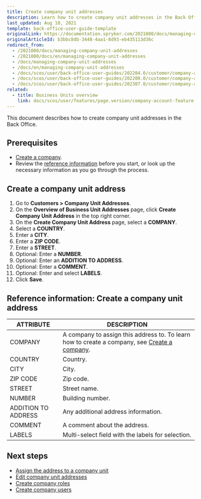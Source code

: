 ```yaml
---
title: Create company unit addresses
description: Learn how to create company unit addresses in the Back Office.
last_updated: Aug 10, 2021
template: back-office-user-guide-template
originalLink: https://documentation.spryker.com/2021080/docs/managing-company-unit-addresses
originalArticleId: b3bbc8db-3448-4aa1-8d93-eb435113d36c
redirect_from:
  - /2021080/docs/managing-company-unit-addresses
  - /2021080/docs/en/managing-company-unit-addresses
  - /docs/managing-company-unit-addresses
  - /docs/en/managing-company-unit-addresses
  - /docs/scos/user/back-office-user-guides/202204.0/customer/company-account/managing-company-unit-addresses.html
  - /docs/scos/user/back-office-user-guides/202200.0/customer/company-account/managing-company-unit-addresses.html
  - /docs/scos/user/back-office-user-guides/202307.0/customer/company-account/managing-company-unit-addresses.html
related:
  - title: Business Units overview
    link: docs/scos/user/features/page.version/company-account-feature-overview/business-units-overview.html
---
```


This document describes how to create company unit addresses in the Back Office.

## Prerequisites

* [Create a company](/docs/pbc/all/customer-relationship-management/{{page.version}}/manage-in-the-back-office/manage-companies.html).
* Review the [reference information](#reference-information-create-a-company-unit-address) before you start, or look up the necessary information as you go through the process.

## Create a company unit address

1. Go to **Customers&nbsp;<span aria-label="and then">></span> Company Unit Addresses**.
2. On the **Overview of Business Unit Addresses** page, click **Create Company Unit Address** in the top right corner.
3. On the **Create Company Unit Address** page, select a **COMPANY**.
4. Select a **COUNTRY**.
5. Enter a **CITY**.
6. Enter a **ZIP CODE**.
7. Enter a **STREET**.
8. Optional: Enter a **NUMBER**.
9. Optional: Enter an **ADDITION TO ADDRESS**.
10. Optional: Enter a **COMMENT**.
11. Optional: Enter and select **LABELS**.
12. Click **Save**.


## Reference information: Create a company unit address

| ATTRIBUTE | DESCRIPTION |
| --- | --- |
| COMPANY | A company to assign this address to. To learn how to create a company, see [Create a company](/docs/pbc/all/customer-relationship-management/{{page.version}}/manage-in-the-back-office/manage-companies.html). |
| COUNTRY | Country. |
| CITY | City. |
| ZIP CODE | Zip code. |
| STREET | Street name. |
| NUMBER | Building number. |
| ADDITION TO ADDRESS | Any additional address information. |
| COMMENT | A comment about the address. |
| LABELS | Multi-select field with the labels for selection. |

## Next steps

* [Assign the address to a company unit](/docs/pbc/all/customer-relationship-management/{{page.version}}/manage-in-the-back-office/company-units/edit-company-units.html)
* [Edit company unit addresses](/docs/pbc/all/customer-relationship-management/{{page.version}}/manage-in-the-back-office/company-unit-addresses/edit-company-unit-addresses.html)
* [Create company roles](/docs/pbc/all/customer-relationship-management/{{page.version}}/manage-in-the-back-office/company-roles/create-company-roles.html)
* [Create company users](/docs/pbc/all/customer-relationship-management/{{page.version}}/manage-in-the-back-office/company-users/create-company-users.html)
